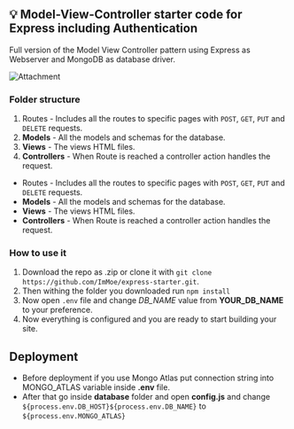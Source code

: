 ## 💡 Model-View-Controller starter code for Express including Authentication

Full version of the Model View Controller pattern using Express as Webserver and MongoDB as database driver.

![Attachment](https://i.imgur.com/P0LVggA.png)

### Folder structure

1. Routes - Includes all the routes to specific pages with `POST`, `GET`, `PUT` and `DELETE` requests.
1. **Models** - All the models and schemas for the database.
1. **Views** - The views HTML files.
1. **Controllers** - When Route is reached a controller action handles the request.

- Routes - Includes all the routes to specific pages with `POST`, `GET`, `PUT` and `DELETE` requests.
- **Models** - All the models and schemas for the database.
- **Views** - The views HTML files.
- **Controllers** - When Route is reached a controller action handles the request.

### How to use it

1. Download the repo as .zip or clone it with `git clone https://github.com/ImMoe/express-starter.git`.
2. Then withing the folder you downloaded run
   `npm install`
3. Now open `.env` file and change _DB_NAME_ value from **YOUR_DB_NAME** to your preference.
4. Now everything is configured and you are ready to start building your site.


## Deployment
- Before deployment if you use Mongo Atlas put connection string into MONGO_ATLAS variable inside **.env** file.
- After that go inside **database** folder and open **config.js** and change `${process.env.DB_HOST}${process.env.DB_NAME}` to
`${process.env.MONGO_ATLAS}`
